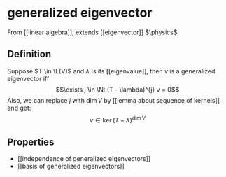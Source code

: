 # generalized eigenvector
From [[linear algebra]], extends [[eigenvector]]
$\physics$
## Definition
Suppose $T \in \L(V)$ and $\lambda$ is its [[eigenvalue]], then $v$ is a generalized eigenvector iff
$$\exists j \in \N: (T - \lambda)^{j} v = 0$$
Also, we can replace $j$ with $\dim V$ by [[lemma about sequence of kernels]] and get:
$$ v \in \ker (T - \lambda)^{\dim V}$$
## Properties
- [[independence of generalized eigenvectors]]
- [[basis of generalized eigenvectors]]